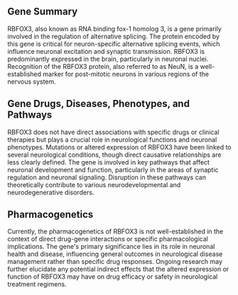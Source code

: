 ## Gene Summary
RBFOX3, also known as RNA binding fox-1 homolog 3, is a gene primarily involved in the regulation of alternative splicing. The protein encoded by this gene is critical for neuron-specific alternative splicing events, which influence neuronal excitation and synaptic transmission. RBFOX3 is predominantly expressed in the brain, particularly in neuronal nuclei. Recognition of the RBFOX3 protein, also referred to as NeuN, is a well-established marker for post-mitotic neurons in various regions of the nervous system.

## Gene Drugs, Diseases, Phenotypes, and Pathways
RBFOX3 does not have direct associations with specific drugs or clinical therapies but plays a crucial role in neurological functions and neuronal phenotypes. Mutations or altered expression of RBFOX3 have been linked to several neurological conditions, though direct causative relationships are less clearly defined. The gene is involved in key pathways that affect neuronal development and function, particularly in the areas of synaptic regulation and neuronal signaling. Disruption in these pathways can theoretically contribute to various neurodevelopmental and neurodegenerative disorders.

## Pharmacogenetics
Currently, the pharmacogenetics of RBFOX3 is not well-established in the context of direct drug-gene interactions or specific pharmacological implications. The gene's primary significance lies in its role in neuronal health and disease, influencing general outcomes in neurological disease management rather than specific drug responses. Ongoing research may further elucidate any potential indirect effects that the altered expression or function of RBFOX3 may have on drug efficacy or safety in neurological treatment regimens.